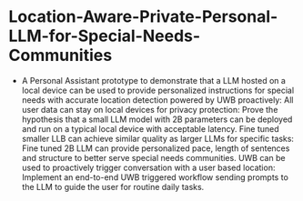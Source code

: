 # Location-Aware-Private-Personal-LLM-for-Special-Needs-Communities
* A Personal Assistant prototype to demonstrate that a LLM hosted on a local device can be used to provide personalized instructions for special needs with accurate location detection powered by UWB proactively:
All user data can stay on local devices for privacy protection: Prove the hypothesis that a small LLM model with 2B parameters can be deployed and run on a typical local device with acceptable latency.
Fine tuned smaller LLB can achieve similar quality as larger LLMs for specific tasks: Fine tuned 2B LLM can provide personalized pace, length of sentences and structure to better serve special needs communities. 
UWB can be used to proactively trigger conversation with a user based location: Implement an end-to-end UWB triggered workflow sending prompts to the LLM to guide the user for routine daily tasks.
